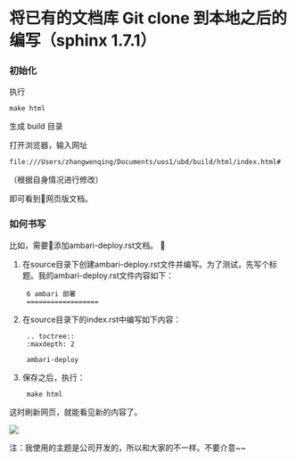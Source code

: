 # 将已有的文档库 Git clone 到本地之后的编写（sphinx 1.7.1）

### 初始化

执行

    make html

生成 build 目录

打开浏览器，输入网址

    file:///Users/zhangwenqing/Documents/uos1/ubd/build/html/index.html#
（根据自身情况进行修改）

即可看到网页版文档。


### 如何书写

比如，需要添加ambari-deploy.rst文档。

1. 在source目录下创建ambari-deploy.rst文件并编写。为了测试，先写个标题。我的ambari-deploy.rst文件内容如下：

        6 ambari 部署
        ==================
2. 在source目录下的index.rst中编写如下内容：

        .. toctree::
        :maxdepth: 2

        ambari-deploy

3. 保存之后，执行：

        make html
这时刷新网页，就能看见新的内容了。

![](http://ww1.sinaimg.cn/large/005N2p5vgy1fpqc9og44hj328018s0wu.jpg)

注：我使用的主题是公司开发的，所以和大家的不一样。不要介意~~

